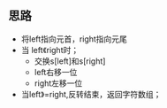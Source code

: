 ## 思路
  - 将left指向元首，right指向元尾
  - 当 left《right时；
    - 交换s[left]和s[right]
    - left右移一位
    - right左移一位
  - 当left》=right,反转结束，返回字符数组；
